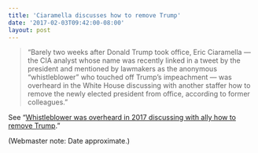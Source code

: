```yaml
---
title: 'Ciaramella discusses how to remove Trump'
date: '2017-02-03T09:42:00-08:00'
layout: post
---
```


> “Barely two weeks after Donald Trump took office, Eric Ciaramella — the CIA analyst whose name was recently linked in a tweet by the president and mentioned by lawmakers as the anonymous “whistleblower” who touched off Trump’s impeachment — was overheard in the White House discussing with another staffer how to remove the newly elected president from office, according to former colleagues.”

See “[Whistleblower was overheard in 2017 discussing with ally how to remove Trump](/2020/01/22/whistleblower-was-overheard-in-2017-discussing-with-ally-how-to-remove-trump/).”

(Webmaster note: Date approximate.)